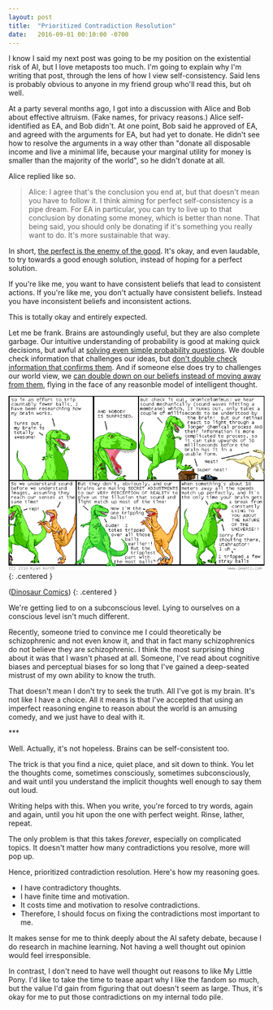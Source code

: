 ```yaml
---
layout: post
title:  "Prioritized Contradiction Resolution"
date:   2016-09-01 00:10:00 -0700
---
```


I know I said my next post was going to be my position on the existential risk
of AI, but I love metaposts too much. I'm going to explain why I'm writing that
post, through the lens of how I view self-consistency. Said lens is probably
obvious to anyone in my friend group who'll read this, but oh well.

At a party several months ago, I got into a discussion with Alice and Bob
about effective altruism. (Fake names, for privacy reasons.)
Alice self-identified as EA, and Bob didn't. At one point, Bob said he approved
of EA, and agreed with the arguments for EA, but had yet to donate. He didn't
see how to resolve the arguments in a way other than "donate all disposable
income and live a minimal life, because your marginal utility for money is
smaller than the majority of the world", so he didn't donate at all.

Alice replied like so.

> Alice: I agree that's the conclusion you end at, but that doesn't mean you
> have to follow it. I think aiming for perfect self-consistency is a pipe dream.
> For EA in particular, you can try to live up to that conclusion by donating
> some money, which is better than none. That being said, you should only be
> donating if it's something you really want to do. It's more sustainable that
> way.

In short, [the perfect is the enemy of the good](https://en.wikipedia.org/wiki/Perfect_is_the_enemy_of_good).
It's okay, and even laudable, to try towards a good enough solution, instead of
hoping for a perfect solution.

If you're like me, you want to have consistent beliefs that lead to consistent
actions. If you're like me, you don't actually have consistent beliefs. Instead
you have inconsistent beliefs and inconsistent actions.

This is totally okay and entirely expected.

Let me be frank. Brains are astoundingly useful, but they are also complete
garbage. Our intuitive understanding of probability is good at making quick
decisions, but awful at [solving even simple probability questions](https://en.wikipedia.org/wiki/Monty_Hall_problem).
We double check information that challenges our ideas, but [don't double
check information that confirms them](https://en.wikipedia.org/wiki/Confirmation_bias).
And if someone else does try to challenges our world view, we
[can double down on our beliefs instead of moving away from them](https://youarenotsosmart.com/2011/06/10/the-backfire-effect/),
flying in the face of any reasonble model of intelligent thought.

![Dinosaur Comics](/public/contradictions/dinosaur.png)
{: .centered }

([Dinosaur Comics](http://www.qwantz.com/index.php?comic=1806))
{: .centered }

We're getting lied to on a subconscious level. Lying to ourselves on a
conscious level isn't much different.

Recently, someone tried to convince me I could theoretically be schizophrenic
and not even know it, and that in fact many schizophrenics do not believe they
are schizophrenic. I think the most surprising thing about it was that I wasn't
phased at all. Someone, I've read about cognitive biases and
perceptual biases for so long that I've gained a deep-seated mistrust of my
own ability to know the truth.

That doesn't mean I don't try to seek the truth. All I've got is my brain. It's
not like I have a choice.
All it means is that I've accepted that using an imperfect reasoning
engine to reason about the world is an amusing comedy, and we just have to
deal with it.

\*\*\*

Well. Actually, it's not hopeless. Brains can be self-consistent too.

The trick is that you find a nice, quiet place, and sit down to think. You let
the thoughts come, sometimes consciously, sometimes subconsciously, and wait
until you understand the implicit thoughts well enough to say them out loud.

Writing helps with this. When you write, you're forced to try words, again and
again, until you hit upon the one with perfect weight. Rinse, lather, repeat.

The only problem is that this takes *forever*, especially on complicated topics.
It doesn't matter how many contradictions you resolve, more will pop up.

Hence, prioritized contradiction resolution. Here's how my reasoning goes.

* I have contradictory thoughts.
* I have finite time and motivation.
* It costs time and motivation to resolve contradictions.
* Therefore, I should focus on fixing the contradictions most important to me.

It makes sense for me to think deeply about the AI safety debate, because I do
research in machine learning. Not having a well thought out opinion would feel
irresponsible.

In contrast, I don't need to have well thought out reasons to like My Little Pony.
I'd like to take the time to tease apart why I like the fandom so much, but
the value I'd gain from figuring that out doesn't seem as large. Thus,
it's okay for me to put those contradictions on my internal todo pile.
